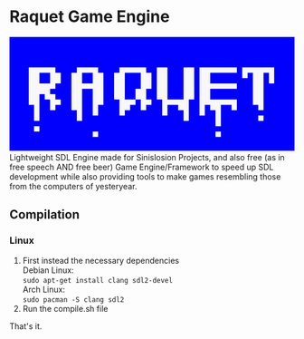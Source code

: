 # Raquet Game Engine
![Sinislosion Raquet](/sinislosionraquet.png)<br>
Lightweight SDL Engine made for Sinislosion Projects, and also free (as in free speech AND free beer) Game Engine/Framework to speed up SDL development while also providing tools to make games resembling those from the computers of yesteryear.

## Compilation
### Linux
1. First instead the necessary dependencies<br>
	Debian Linux:<br>
	`sudo apt-get install clang sdl2-devel`<br>
    Arch Linux:<br>
	`sudo pacman -S clang sdl2`
2. Run the compile.sh file

That's it.
